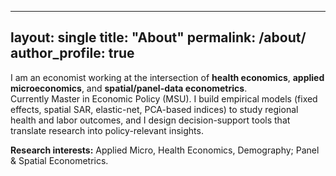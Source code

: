 
---
layout: single
title: "About"
permalink: /about/
author_profile: true
---

I am an economist working at the intersection of **health economics**, **applied microeconomics**, and **spatial/panel-data econometrics**.  
Currently Master in Economic Policy (MSU). I build empirical models (fixed effects, spatial SAR, elastic-net, PCA-based indices) to study regional health and labor outcomes, and I design decision-support tools that translate research into policy-relevant insights.

**Research interests:** Applied Micro, Health Economics, Demography; Panel & Spatial Econometrics.
